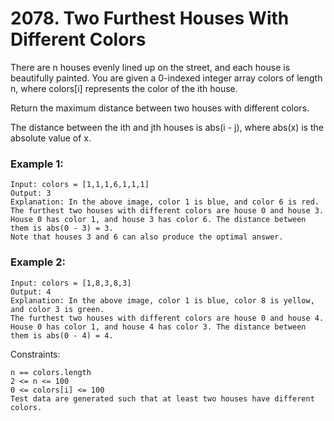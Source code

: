 # 2078. Two Furthest Houses With Different Colors


There are n houses evenly lined up on the street, and each house is beautifully painted. You are given a 0-indexed integer array colors of length n, where colors[i] represents the color of the ith house.

Return the maximum distance between two houses with different colors.

The distance between the ith and jth houses is abs(i - j), where abs(x) is the absolute value of x.


 

### Example 1:
```
Input: colors = [1,1,1,6,1,1,1]
Output: 3
Explanation: In the above image, color 1 is blue, and color 6 is red.
The furthest two houses with different colors are house 0 and house 3.
House 0 has color 1, and house 3 has color 6. The distance between them is abs(0 - 3) = 3.
Note that houses 3 and 6 can also produce the optimal answer.
```

### Example 2:
```
Input: colors = [1,8,3,8,3]
Output: 4
Explanation: In the above image, color 1 is blue, color 8 is yellow, and color 3 is green.
The furthest two houses with different colors are house 0 and house 4.
House 0 has color 1, and house 4 has color 3. The distance between them is abs(0 - 4) = 4.
 ```

Constraints:
```
n == colors.length
2 <= n <= 100
0 <= colors[i] <= 100
Test data are generated such that at least two houses have different colors.
```